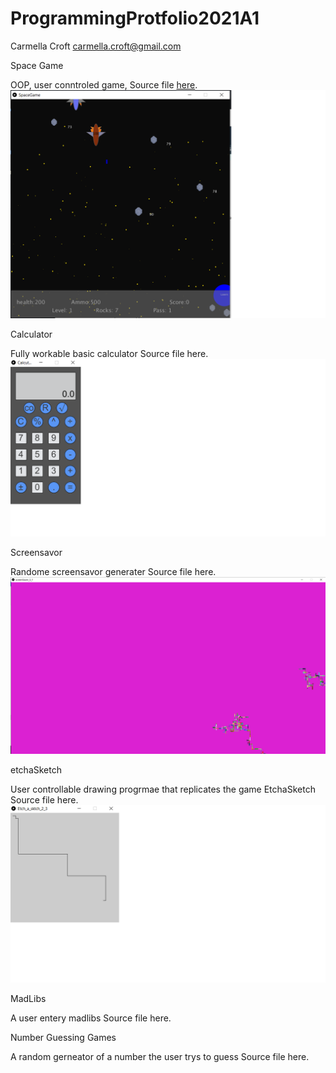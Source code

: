# ProgrammingProtfolio2021A1
Carmella Croft
carmella.croft@gmail.com

Space Game

OOP, user conntroled game, Source file [here](https://github.com/CarmellaCroft/ProgrammingProtfolio2021A1/tree/gh-pages/src/SpaceGame).
![SpaceGame](https://github.com/CarmellaCroft/ProgrammingProtfolio2021A1/blob/gh-pages/Images/SpaceGameSS2.png?raw=true)





Calculator

Fully workable basic calculator  Source file here.
![Calculator](https://github.com/CarmellaCroft/ProgrammingProtfolio2021A1/blob/gh-pages/Images/CaculatorSS1p.png?raw=true)



Screensavor

Randome screensavor generater Source file here.
![Screensavor](https://github.com/CarmellaCroft/ProgrammingProtfolio2021A1/blob/gh-pages/Images/ScreenSavorSS1p.png?raw=true)





etchaSketch

User controllable drawing progrmae that replicates the game EtchaSketch Source file here.
![Etchasketch](https://github.com/CarmellaCroft/ProgrammingProtfolio2021A1/blob/gh-pages/Images/EtchasktchSS1p.png?raw=true)





MadLibs

A user entery madlibs Source file here.





Number Guessing Games

A random gerneator of a number the user trys to guess   Source file here.


